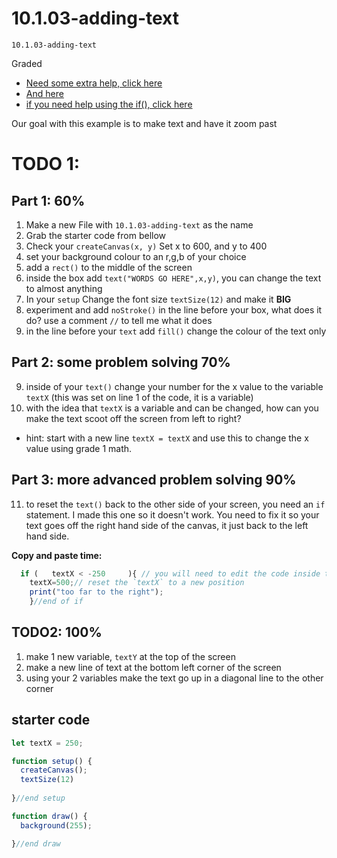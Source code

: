 # 10.1.03-adding-text 
```
10.1.03-adding-text 
```
 Graded
- [ Need some extra help, click here](https://thecodingtrain.com/tracks/code-programming-with-p5-js/code/2-variables/2-define-variables)
- [And here](https://thecodingtrain.com/tracks/code-programming-with-p5-js/code/2-variables/3-incrementation)
- [if you need help using the if(), click here](https://thecodingtrain.com/tracks/code-programming-with-p5-js/code/3-conditionals/1-conditionals)

 Our goal with this example is to make text and have it zoom past

  # TODO 1:
  ## Part 1: 60%
  1. Make a new File with `10.1.03-adding-text` as the name
  2. Grab the starter code from bellow
  3. Check your `createCanvas(x, y)` Set x to 600, and y to 400
  4. set your background colour to an r,g,b of your choice
  5. add a `rect()` to the middle of the screen
  6. inside the box add `text("WORDS GO HERE",x,y)`, you can change the text to almost anything
  7. In your `setup` Change the font size `textSize(12)` and make it **BIG**
  8. experiment and add `noStroke()` in the line before your box, what does it do? use a comment `//` to tell me what it does
  9. in the line before your `text` add `fill()` change the colour of the text only
      
## Part 2: some problem solving 70%
  9. inside of your `text()` change your number for the x value to the variable `textX` (this was set on line 1 of the code, it is a variable)
  10. with the idea that `textX` is a variable and can be changed, how can you make the text scoot off the screen from left to right?
   -  hint: start with a new line `textX = textX` and use this to change the x value using grade 1 math.

## Part 3: more advanced problem solving 90%
  11. to reset the `text()` back to the other side of your screen, you need an `if` statement. I made this one so it doesn't work. You need to fix it so your text goes off the right hand side of the canvas, it just back to the left hand side.
   
  **Copy and paste time:**

```javaScript   
  if (   textX < -250     ){ // you will need to edit the code inside the ( ). If your x is __________ 
    textX=500;// reset the `textX` to a new position
    print("too far to the right");
    }//end of if
````


## TODO2: 100% 
1. make 1 new variable, `textY` at the top of the screen 
2. make a new line of text at the bottom left corner of the screen
3. using your 2 variables make the text go up in a diagonal line to the other corner 


## starter code
```javaScript
let textX = 250;

function setup() {
  createCanvas();
  textSize(12)
  
}//end setup

function draw() {
  background(255);

}//end draw

```
